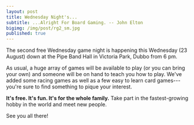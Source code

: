 ```yaml
---
layout: post
title: Wednesday Night's...
subtitle: ...Alright For Board Gaming. -- John Elton
bigimg: /img/post/rg2_sm.jpg
published: true
---
```

The second free Wednesday game night is happening this Wednesday (23 August) down at the Pipe Band Hall in Victoria Park, Dubbo from 6 pm.

As usual, a huge array of games will be available to play (or you can bring your own) and someone will be on hand to teach you how to play. We've added some racing games as well as a few easy to learn card games---you're sure to find something to pique your interest.

__It's free. It's fun. It's for the whole family.__ Take part in the fastest-growing hobby in the world and meet new people.

See you all there!
